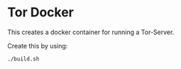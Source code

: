 # Tor Docker
 
This creates a docker container for running a Tor-Server.

Create this by using:

```bash
./build.sh
```